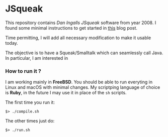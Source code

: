 # JSqueak 

This repository contains <i>Dan Ingalls</i> <i>JSqueak</i> software from year 2008. I found some minimal instructions to get started in <a href="https://blogs.oracle.com/sundararajan/playing-with-jsqueak">this</a> blog post.

Time permitting, I will add all necessary modification to make it usable today. 

The objective is to have a Squeak/Smalltalk which can seamlessly call Java. In particular, I am interested in 

### How to run it ?

I am working mainly in <b>FreeBSD</b>. You should be able to run everyting in Linux and macOS with minimal changes. My scriptping language of choice is <b>Ruby</b>, in the future I may use it in place of the `sh` scripts.

The first time you run it:

    $> ./compile.sh 

The other times just do:

    $> ./run.sh 



